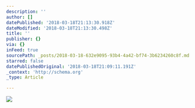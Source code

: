 ```yaml
---
description: ''
author: []
datePublished: '2018-03-18T21:13:30.918Z'
dateModified: '2018-03-18T21:13:30.498Z'
title: ''
publisher: {}
via: {}
inFeed: true
sourcePath: _posts/2018-03-18-632e9095-93b4-4a42-bf74-3b6234260c8f.md
starred: false
datePublishedOriginal: '2018-03-18T21:09:11.191Z'
_context: 'http://schema.org'
_type: Article

---
```

![](https://the-grid-user-content.s3-us-west-2.amazonaws.com/89d04fba-12ad-4d39-a272-50c7efcaf81d.jpg)